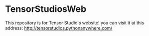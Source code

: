 # TensorStudiosWeb

This repository is for Tensor Studio's website!
you can visit it at this address: http://tensorstudios.pythonanywhere.com/
